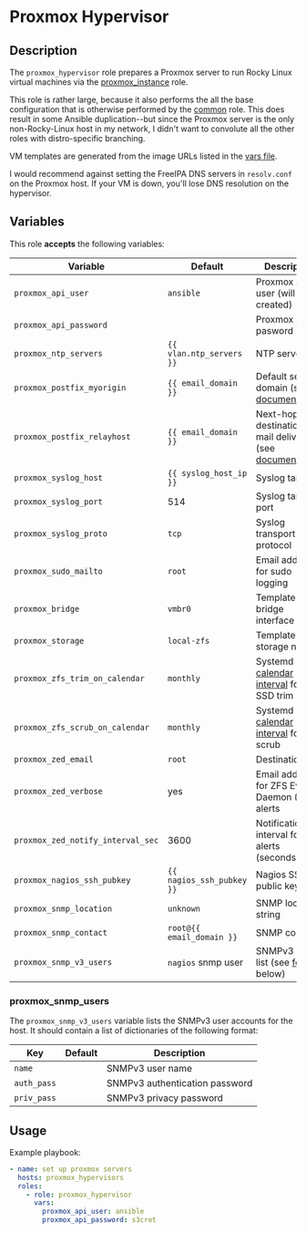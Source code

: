 Proxmox Hypervisor
==================

Description
-----------

The `proxmox_hypervisor` role prepares a Proxmox server to run Rocky Linux
virtual machines via the [proxmox\_instance](../proxmox_instance/) role.

This role is rather large, because it also performs the all the base
configuration that is otherwise performed by the [common](../common/)
role. This does result in some Ansible duplication--but since the Proxmox server
is the only non-Rocky-Linux host in my network, I didn't want to convolute all
the other roles with distro-specific branching.

VM templates are generated from the image URLs listed in the [vars file](vars/main.yml).

I would recommend against setting the FreeIPA DNS servers in `resolv.conf` on
the Proxmox host. If your VM is down, you'll lose DNS resolution on the
hypervisor.


Variables
---------

This role **accepts** the following variables:

Variable                          | Default                   | Description
----------------------------------|---------------------------|------------
`proxmox_api_user`                | `ansible`                 | Proxmox API user (will be created)
`proxmox_api_password`            | &nbsp;                    | Proxmox API pasword
`proxmox_ntp_servers`             | `{{ vlan.ntp_servers }}`  | NTP servers
`proxmox_postfix_myorigin`        | `{{ email_domain }}`      | Default sender domain (see [documentation](https://www.postfix.org/postconf.5.html#myorigin))
`proxmox_postfix_relayhost`       | `{{ email_domain }}`      | Next-hop destination for mail delivery (see [documentation](https://www.postfix.org/postconf.5.html#relayhost))
`proxmox_syslog_host`             | `{{ syslog_host_ip }}`    | Syslog target IP
`proxmox_syslog_port`             | 514                       | Syslog target port
`proxmox_syslog_proto`            | `tcp`                     | Syslog transport protocol
`proxmox_sudo_mailto`             | `root`                    | Email address for sudo logging
`proxmox_bridge`                  | `vmbr0`                   | Template VM bridge interface
`proxmox_storage`                 | `local-zfs`               | Template VM storage name
`proxmox_zfs_trim_on_calendar`    | `monthly`                 | Systemd [calendar interval](https://www.freedesktop.org/software/systemd/man/systemd.time.html#Calendar%20Events) for ZFS SSD trim
`proxmox_zfs_scrub_on_calendar`   | `monthly`                 | Systemd [calendar interval](https://www.freedesktop.org/software/systemd/man/systemd.time.html#Calendar%20Events) for ZFS scrub
`proxmox_zed_email`               | `root`                    | Destination em
`proxmox_zed_verbose`             | yes                       | Email address for ZFS Event Daemon (ZED) alerts
`proxmox_zed_notify_interval_sec` | 3600                      | Notification interval for ZED alerts (seconds)
`proxmox_nagios_ssh_pubkey`       | `{{ nagios_ssh_pubkey }}` | Nagios SSH public key
`proxmox_snmp_location`           | `unknown`                 | SNMP location string
`proxmox_snmp_contact`            | `root@{{ email_domain }}` | SNMP contact
`proxmox_snmp_v3_users`           | `nagios` snmp user        | SNMPv3 user list (see [format](#proxmox_snmp_v3_users) below)


### proxmox\_snmp\_users

The `proxmox_snmp_v3_users` variable lists the SNMPv3 user accounts for the
host. It should contain a list of dictionaries of the following format:

Key          | Default | Description
-------------|---------|------------
`name`       | &nbsp;  | SNMPv3 user name
`auth_pass`  | &nbsp;  | SNMPv3 authentication password
`priv_pass`  | &nbsp;  | SNMPv3 privacy password


Usage
-----

Example playbook:

````yaml
- name: set up proxmox servers
  hosts: proxmox_hypervisors
  roles:
    - role: proxmox_hypervisor
      vars:
        proxmox_api_user: ansible
        proxmox_api_password: s3cret
````
